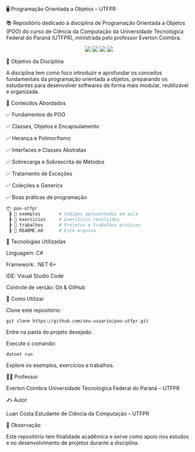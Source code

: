 🖥️ Programação Orientada a Objetos – UTFPR

📚 Repositório dedicado à disciplina de Programação Orientada a Objetos (POO) do curso de Ciência da Computação da Universidade Tecnológica Federal do Paraná (UTFPR), ministrada pelo professor Everton Coimbra.

<p align="center"> <img src="https://img.shields.io/badge/C%23-239120?style=for-the-badge&logo=c-sharp&logoColor=white"/> <img src="https://img.shields.io/badge/.NET-512BD4?style=for-the-badge&logo=dotnet&logoColor=white"/> <img src="https://img.shields.io/badge/VS%20Code-007ACC?style=for-the-badge&logo=visual-studio-code&logoColor=white"/> <img src="https://img.shields.io/badge/GitHub-181717?style=for-the-badge&logo=github&logoColor=white"/> </p>
🎯 Objetivo da Disciplina

A disciplina tem como foco introduzir e aprofundar os conceitos fundamentais da programação orientada a objetos, preparando os estudantes para desenvolver softwares de forma mais modular, reutilizável e organizada.

📌 Conteúdos Abordados

✅ Fundamentos de POO

✅ Classes, Objetos e Encapsulamento

✅ Herança e Polimorfismo

✅ Interfaces e Classes Abstratas

✅ Sobrecarga e Sobrescrita de Métodos

✅ Tratamento de Exceções

✅ Coleções e Generics

✅ Boas práticas de programação

```bash
📦 poo-utfpr
 ┣ 📂 exemplos       # Códigos apresentados em aula
 ┣ 📂 exercicios     # Exercícios resolvidos
 ┣ 📂 trabalhos      # Projetos e trabalhos práticos
 ┣ 📄 README.md      # Este arquivo
```

🚀 Tecnologias Utilizadas

Linguagem: C#

Framework: .NET 6+

IDE: Visual Studio Code

Controle de versão: Git & GitHub

📝 Como Utilizar

Clone este repositório:
```
git clone https://github.com/seu-usuario/poo-utfpr.git
```

Entre na pasta do projeto desejado.

Execute o comando:
```
dotnet run
```

Explore os exemplos, exercícios e trabalhos.

👨‍🏫 Professor

Everton Coimbra
Universidade Tecnológica Federal do Paraná – UTFPR

✍ Autor

Luan Costa
Estudante de Ciência da Computação – UTFPR

📌 Observação

Este repositório tem finalidade acadêmica e serve como apoio nos estudos e no desenvolvimento de projetos durante a disciplina.
